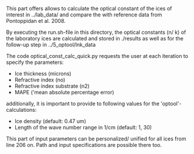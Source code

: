 This part offers allows to calculate the optical constant of the ices of interest in ../lab_data/ and compare the with reference data from Pontoppidan et al. 2008.

By executing the run.sh-file in this directory, the optical constants (n/ k) of the laboratory ices are calculated and stored in ./results as well as for the follow-up step in ../5_optool/lnk_data

The code optical_const_calc_quick.py requests the user at each iteration to specify the parameters:
- Ice thickness (microns)
- Refractive index (no)
- Refractive index substrate (n2)
- MAPE ('mean absolute percentage error)

additionally, it is important to provide to following values for the 'optool'-calculations:
- Ice density (default: 0.47 um)
- Length of the wave number range in 1/cm (default: 1, 30)

This part of input parameters can be personalized/ unified for all ices from line 206 on.
Path and input specifications are possible there too.
